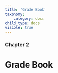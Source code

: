 ```yaml
---
title: 'Grade Book'
taxonomy:
    category: docs
child_type: docs
visible: true
---
```


### Chapter 2

# Grade Book
